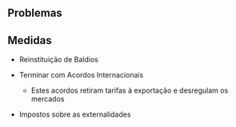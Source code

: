 ## Problemas

## Medidas

- Reinstituição de Baldios

- Terminar com Acordos Internacionais

	- Estes acordos retiram tarifas à exportação e desregulam os mercados

- Impostos sobre as externalidades